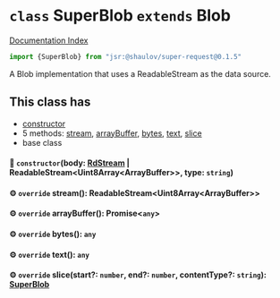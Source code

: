# `class` SuperBlob `extends` Blob

[Documentation Index](../README.md)

```ts
import {SuperBlob} from "jsr:@shaulov/super-request@0.1.5"
```

A Blob implementation that uses a ReadableStream as the data source.

## This class has

- [constructor](#-constructorbody-rdstream--readablestreamuint8arrayarraybuffer-type-string)
- 5 methods:
[stream](#-override-stream-readablestreamuint8arrayarraybuffer),
[arrayBuffer](#-override-arraybuffer-promiseany),
[bytes](#-override-bytes-any),
[text](#-override-text-any),
[slice](#-override-slicestart-number-end-number-contenttype-string-superblob)
- base class


#### 🔧 `constructor`(body: [RdStream](../class.RdStream/README.md) | ReadableStream\<Uint8Array\<ArrayBuffer>>, type: `string`)



#### ⚙ `override` stream(): ReadableStream\<Uint8Array\<ArrayBuffer>>



#### ⚙ `override` arrayBuffer(): Promise\<`any`>



#### ⚙ `override` bytes(): `any`



#### ⚙ `override` text(): `any`



#### ⚙ `override` slice(start?: `number`, end?: `number`, contentType?: `string`): [SuperBlob](../class.SuperBlob/README.md)



